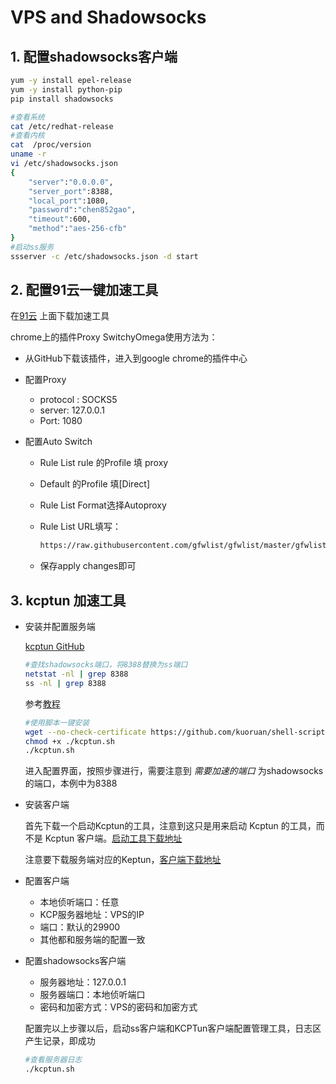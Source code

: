 
# VPS and Shadowsocks


## 1. 配置shadowsocks客户端

```bash
yum -y install epel-release
yum -y install python-pip
pip install shadowsocks

#查看系统 
cat /etc/redhat-release
#查看内核
cat  /proc/version
uname -r
vi /etc/shadowsocks.json
{
    "server":"0.0.0.0",
    "server_port":8388,
    "local_port":1080,
    "password":"chen852gao",
    "timeout":600,
    "method":"aes-256-cfb"
}
#启动ss服务
ssserver -c /etc/shadowsocks.json -d start
```

## 2. 配置91云一键加速工具

在[91云](https://www.91yun.co/serverspeeder91yun "91云") 上面下载加速工具

chrome上的插件Proxy SwitchyOmega使用方法为：

- 从GitHub下载该插件，进入到google chrome的插件中心

- 配置Proxy

  - protocol : SOCKS5
  - server: 127.0.0.1
  - Port: 1080

- 配置Auto Switch

  - Rule List rule 的Profile 填 proxy

  - Default 的Profile 填[Direct]

  - Rule List Format选择Autoproxy

  - Rule List URL填写：

    ```html
    https://raw.githubusercontent.com/gfwlist/gfwlist/master/gfwlist.txt
    ```

  - 保存apply changes即可

## 3. kcptun 加速工具

- 安装并配置服务端

  [kcptun GitHub](https://github.com/kuoruan/shell-scripts)

  ```bash
  #查找shadowsocks端口，将8388替换为ss端口
  netstat -nl | grep 8388
  ss -nl | grep 8388
  ```

  参考[教程](https://blog.kuoruan.com/110.html)

  ```bash
  #使用脚本一键安装
  wget --no-check-certificate https://github.com/kuoruan/shell-scripts/raw/master/kcptun/kcptun.sh
  chmod +x ./kcptun.sh
  ./kcptun.sh
  ```

  进入配置界面，按照步骤进行，需要注意到 *需要加速的端口* 为shadowsocks的端口，本例中为8388

- 安装客户端

  首先下载一个启动Kcptun的工具，注意到这只是用来启动 Kcptun 的工具，而不是 Kcptun 客户端。[启动工具下载地址](https://github.com/dfdragon/kcptun_gclient/releases)

  注意要下载服务端对应的Keptun，[客户端下载地址](https://github.com/dfdragon/kcptun_gclient/releases)

- 配置客户端

  - 本地侦听端口：任意
  - KCP服务器地址：VPS的IP
  - 端口：默认的29900
  - 其他都和服务端的配置一致

- 配置shadowsocks客户端

  - 服务器地址：127.0.0.1
  - 服务器端口：本地侦听端口
  - 密码和加密方式：VPS的密码和加密方式

  配置完以上步骤以后，启动ss客户端和KCPTun客户端配置管理工具，日志区产生记录，即成功

  ```bash
  #查看服务器日志
  ./kcptun.sh
  ```



